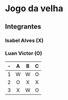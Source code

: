 # Jogo da velha
## Integrantes
### Isabel Alves (X)
### Luan Victor (O)

| -  |  A     | B     | C     |
| -- | :---:  | :---: | :---: |
| 1  | W      | W     | O     |
| 2  | O      | X     | X     |
| 3  | X      | W     | O     |

